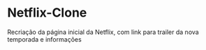 # Netflix-Clone

Recriação da página inicial da Netflix, com link para trailer da nova temporada e informações
